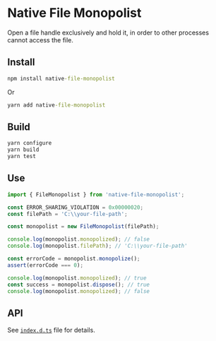 # Native File Monopolist

Open a file handle exclusively and hold it, in order to other processes cannot access the file.

## Install

```cmd
npm install native-file-monopolist
```

Or

```cmd
yarn add native-file-monopolist
```

## Build

```cmd
yarn configure
yarn build
yarn test
```

## Use

```js
import { FileMonopolist } from 'native-file-monopolist';

const ERROR_SHARING_VIOLATION = 0x00000020;
const filePath = 'C:\\your-file-path';

const monopolist = new FileMonopolist(filePath);

console.log(monopolist.monopolized); // false
console.log(monopolist.filePath); // 'C:\\your-file-path'

const errorCode = monopolist.monopolize();
assert(errorCode === 0);

console.log(monopolist.monopolized); // true
const success = monopolist.dispose(); // true
console.log(monopolist.monopolized); // false
```

## API

See [`index.d.ts`](./index.d.ts) file for details.